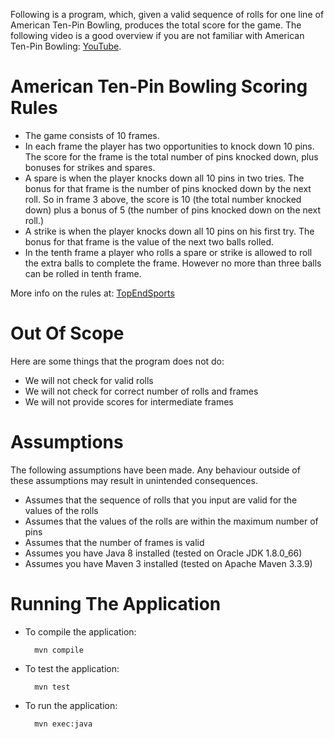 

Following is a program, which, given a valid sequence of rolls for one line of American Ten-Pin Bowling, produces the total score for the game.
The following video is a good overview if you are not familiar with American Ten-Pin Bowling: [YouTube](https://www.youtube.com/watch?v=E2d8PizMe-8).

# American Ten-Pin Bowling Scoring Rules

- The game consists of 10 frames.
- In each frame the player has two opportunities to knock down 10 pins. The score for the frame is the total number of pins knocked down, plus bonuses for strikes and spares.
- A spare is when the player knocks down all 10 pins in two tries. The bonus for that frame is the number of pins knocked down by the next roll. So in frame 3 above, the score is 10 (the total number knocked down) plus a bonus of 5 (the number of pins knocked down on the next roll.)
- A strike is when the player knocks down all 10 pins on his first try. The bonus for that frame is the value of the next two balls rolled.
- In the tenth frame a player who rolls a spare or strike is allowed to roll the extra balls to complete the frame. However no more than three balls can be rolled in tenth frame.

More info on the rules at: [TopEndSports](www.topendsports.com/sport/tenpin/scoring.htm)

# Out Of Scope

Here are some things that the program does not do:

- We will not check for valid rolls
- We will not check for correct number of rolls and frames
- We will not provide scores for intermediate frames

# Assumptions

The following assumptions have been made.  Any behaviour outside of these assumptions may result in unintended consequences.

- Assumes that the sequence of rolls that you input are valid for the values of the rolls
- Assumes that the values of the rolls are within the maximum number of pins
- Assumes that the number of frames is valid
- Assumes you have Java 8 installed (tested on Oracle JDK 1.8.0_66)
- Assumes you have Maven 3 installed (tested on Apache Maven 3.3.9)

# Running The Application

* To compile the application:

        mvn compile

* To test the application:

        mvn test

* To run the application:

        mvn exec:java
